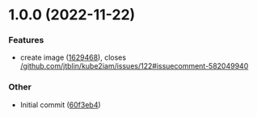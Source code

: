 # 1.0.0 (2022-11-22)

### Features

- create image ([1629468](https://github.com/leakytap/aws-cli-kube/commit/16294689763ca6d4f3b4b94f4b5aca2bc11bd783)), closes [/github.com/jtblin/kube2iam/issues/122#issuecomment-582049940](https://github.com//github.com/jtblin/kube2iam/issues/122/issues/issuecomment-582049940)

### Other

- Initial commit ([60f3eb4](https://github.com/leakytap/aws-cli-kube/commit/60f3eb4a07585bc7ce035754ca7c48f423d792a1))
